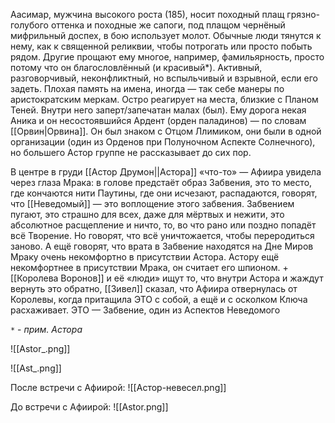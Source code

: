 Аасимар, мужчина высокого роста (185), носит походный плащ грязно-голубого оттенка и походные же сапоги, под плащом чернёный мифрильный доспех, в бою использует молот. Обычные люди тянутся к нему, как к священной реликвии, чтобы потрогать или просто побыть рядом. Другие прощают ему многое, например, фамильярность, просто потому что он благословлённый (и красивый*).
Активный, разговорчивый, неконфликтный, но вспыльчивый и взрывной, если его задеть. Плохая память на имена, иногда — так себе манеры по аристократским меркам. 
Остро реагирует на места, близкие с Планом Теней. 
Внутри него заперт/запечатан малах (был).
Ему дорога некая Аника и он несостоявшийся Ардент (орден паладинов) — по словам [[Орвин|Орвина]].
Он был знаком с Отцом Ллимиком, они были в одной организации (один из Орденов при Полуночном Аспекте Солнечного), но большего Астор группе не рассказывает до сих пор. 

В центре в груди [[Астор Друмон||Астора]] «что-то» — Афиира увидела через глаза Мрака: в голове предстаёт образ Забвения, это то место, где кончаются нити Паутины, где они исчезают, распадаются, говорят, что [[Неведомый]] — это воплощение этого забвения. Забвением пугают, это страшно для всех, даже для мёртвых и нежити, это абсолютное расщепление и ничто, то, во что рано или поздно попадёт всё Творение. Но говорят, что всё уничтожается, чтобы переродиться заново. А ещё говорят, что врата в Забвение находятся на Дне Миров
Мраку очень некомфортно в присутствии Астора. Астору ещё некомфортнее в присутствии Мрака, он считает его шпионом.
+
[[Королева Воронов]] и её «люди» ищут то, что внутри Астора и жаждут вернуть это обратно, [[Зивел]] сказал, что Афиира отвернулась от Королевы, когда притащила ЭТО с собой, а ещё и с осколком Ключа расхаживает. ЭТО — Забвение, один из Аспектов Неведомого 

`*` - *прим. Астора*


![[Astor_.png]]

![[Ast_.png]]



После встречи с Афиирой: 
![[Астор-невесел.png]]

До встречи с Афиирой: 
![[Astor.png]]
